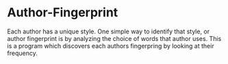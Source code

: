 # Author-Fingerprint
Each author has a unique style. One simple way to identify that style, or author fingerprint is by analyzing the choice of words that author uses.
This is a program which discovers each authors fingerpring by looking at their frequency.
